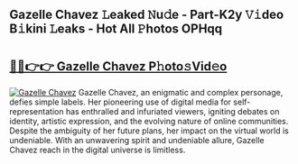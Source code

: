 ## Gazelle Chavez 𝙻eaked 𝙽u𝚍e - Part-K2y 𝚅𝚒deo B𝚒kini 𝙻eaks - Hot All 𝙿hotos OPHqq

# <h2><a href="http://ld0iaw.urlbe.top/?page=Gazelle+Chavez">🔗🔗👉👉 Gazelle Chavez P𝚑oto𝚜Vid𝚎o</a></h2>

[![Gazelle Chavez](https://i.imgur.com/eBuTRDB.gif)](http://ld0iaw.urlbe.top/?page=Gazelle+Chavez)
Gazelle Chavez, an enigmatic and complex personage, defies simple labels. Her pioneering use of digital media for self-representation has enthralled and infuriated viewers, igniting debates on identity, artistic expression, and the evolving nature of online communities. Despite the ambiguity of her future plans, her impact on the virtual world is undeniable. With an unwavering spirit and undeniable allure, Gazelle Chavez reach in the digital universe is limitless.

